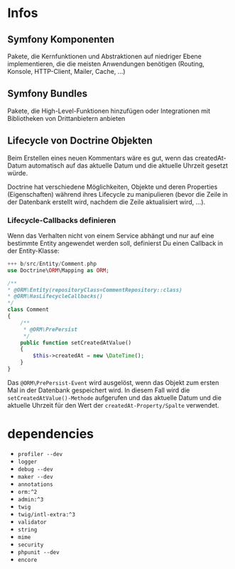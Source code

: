 # Infos
## Symfony Komponenten 
Pakete, die Kernfunktionen und Abstraktionen auf niedriger Ebene implementieren, die die meisten Anwendungen benötigen (Routing, Konsole, HTTP-Client, Mailer, Cache, ...)
## Symfony Bundles
Pakete, die High-Level-Funktionen hinzufügen oder Integrationen mit Bibliotheken von Drittanbietern anbieten
## Lifecycle von Doctrine Objekten
Beim Erstellen eines neuen Kommentars wäre es gut, wenn das createdAt-Datum automatisch auf das aktuelle Datum und die aktuelle Uhrzeit gesetzt würde.

Doctrine hat verschiedene Möglichkeiten, Objekte und deren Properties (Eigenschaften) während ihres Lifecycle zu manipulieren (bevor die Zeile in der Datenbank erstellt wird, nachdem die Zeile aktualisiert wird, ...).
### Lifecycle-Callbacks definieren
Wenn das Verhalten nicht von einem Service abhängt und nur auf eine bestimmte Entity angewendet werden soll, definierst Du einen Callback in der Entity-Klasse:
``` php
+++ b/src/Entity/Comment.php
use Doctrine\ORM\Mapping as ORM;

/**
* @ORM\Entity(repositoryClass=CommentRepository::class)
* @ORM\HasLifecycleCallbacks()
*/
class Comment
{
    /**
     * @ORM\PrePersist
     */
    public function setCreatedAtValue()
    {
        $this->createdAt = new \DateTime();
    }
}
```

Das ``@ORM\PrePersist-Event`` wird ausgelöst, wenn das Objekt zum ersten Mal in der Datenbank gespeichert wird. In diesem Fall wird die ``setCreatedAtValue()-Methode`` aufgerufen und das aktuelle Datum und die aktuelle Uhrzeit für den Wert der ``createdAt-Property/Spalte`` verwendet.


# dependencies
- `profiler --dev`
- `logger`
- `debug --dev`
- `maker --dev`
- `annotations`
- `orm:^2`
- `admin:^3`
- `twig`
- `twig/intl-extra:^3`
- `validator`
- `string`
- `mime`
- `security`
- `phpunit --dev`
- `encore`